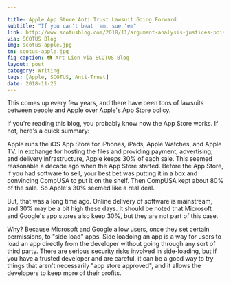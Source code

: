 ```yaml
---

title: Apple App Store Anti Trust Lawsuit Going Forward
subtitle: "If you can't beat 'em, sue 'em"
link: http://www.scotusblog.com/2018/11/argument-analysis-justices-poised-to-allow-antitrust-dispute-against-apple-over-apps-to-go-forward/
via: SCOTUS Blog
img: scotus-apple.jpg
tn: scotus-apple.jpg
fig-caption: 📷 Art Lien via SCOTUS Blog
layout: post
category: Writing
tags: [Apple, SCOTUS, Anti-Trust]
date: 2018-11-25
---
```


This comes up every few years, and there have been tons of lawsuits between people and Apple over Apple's App Store policy.

If you're reading this blog, you probably know how the App Store works. If not, here's a quick summary: 

Apple runs the iOS App Store for iPhones, iPads, Apple Watches, and Apple TV. In exchange for hosting the files and providing payment, advertising, and delivery infrastructure, Apple keeps 30% of each sale. This seemed reasonable a decade ago when the App Store started. Before the App Store, if you had software to sell, your best bet was putting it in a box and convincing CompUSA to put it on the shelf. Then CompUSA kept about 80% of the sale. So Apple's 30% seemed like a real deal.

But, that was a long time ago. Online delivery of software is mainstream, and 30% may be a bit high these days. It should be noted that Microsoft and Google's app stores also keep 30%, but they are not part of this case.

Why? Because Microsoft and Google allow users, once they set certain permissions, to "side load" apps. Side loadoing an app is a way for users to load an app directly from the developer without going through any sort of third party. There are serious security risks involved in side-loading, but if you have a trusted developer and are careful, it can be a good way to try things that aren't necessarily "app store approved", and it allows the developers to keep more of their profits.

